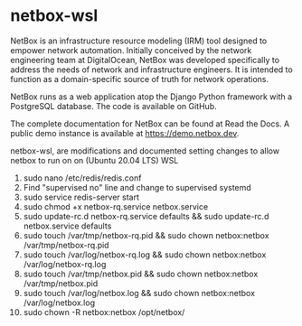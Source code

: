 # netbox-wsl

NetBox is an infrastructure resource modeling (IRM) tool designed to empower network automation. Initially conceived by the network engineering team at DigitalOcean, NetBox was developed specifically to address the needs of network and infrastructure engineers. It is intended to function as a domain-specific source of truth for network operations.

NetBox runs as a web application atop the Django Python framework with a PostgreSQL database. The code is available on GitHub.

The complete documentation for NetBox can be found at Read the Docs. A public demo instance is available at https://demo.netbox.dev.

netbox-wsl, are modifications and documented setting changes to allow netbox to run on on (Ubuntu 20.04 LTS) WSL

1. sudo nano /etc/redis/redis.conf
2. Find "supervised no" line and change to supervised systemd
3. sudo service redis-server start
4. sudo chmod +x netbox-rq.service netbox.service
5. sudo update-rc.d netbox-rq.service defaults && sudo update-rc.d netbox.service defaults
6. sudo touch /var/tmp/netbox-rq.pid && sudo chown netbox:netbox /var/tmp/netbox-rq.pid
7. sudo touch /var/log/netbox-rq.log && sudo chown netbox:netbox /var/log/netbox-rq.log
8. sudo touch /var/tmp/netbox.pid && sudo chown netbox:netbox /var/tmp/netbox.pid
7. sudo touch /var/log/netbox.log && sudo chown netbox:netbox /var/log/netbox.log
8. sudo chown -R netbox:netbox /opt/netbox/
